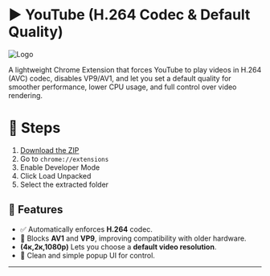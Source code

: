 # ▶ YouTube (H.264 Codec & Default Quality)

![Logo](https://raw.githubusercontent.com/tz-shuhag/tz-shuhag.github.io/refs/heads/main/assets/images/hd.264.webp)

A lightweight Chrome Extension that forces YouTube to play videos in H.264 (AVC) codec, disables VP9/AV1, and let you set a default quality for smoother performance, lower CPU usage, and full control over video rendering.

# 🎯 Steps
1. [Download the ZIP](https://github.com/tz-shuhag/HD.264/archive/refs/heads/main.zip)
2. Go to `chrome://extensions`
3. Enable Developer Mode
4. Click Load Unpacked
5. Select the extracted folder

## 🔧 Features

- ✅ Automatically enforces **H.264** codec.
- 🚫 Blocks **AV1** and **VP9**, improving compatibility with older hardware.
- **(4к,2к,1080p)** Lets you choose a **default video resolution**.
- 🧩 Clean and simple popup UI for control.

---
